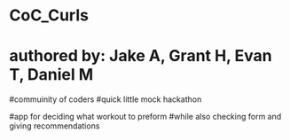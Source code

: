 # CoC_Curls
# authored by: Jake A, Grant H, Evan T, Daniel M
#commuinity of coders
#quick little mock hackathon 

#app for deciding what workout to preform
#while also checking form and giving recommendations
